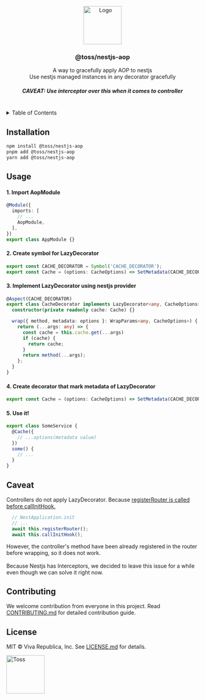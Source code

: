 <!-- PROJECT LOGO -->
<br />
<div align="center">
  <a href="https://github.com/othneildrew/Best-README-Template">
    <img src="https://wp-blog.toss.im/wp-content/uploads/2022/09/toss-symbol.jpg" alt="Logo" height="100">
  </a>

  <h3 align="center">@toss/nestjs-aop</h3>

  <p align="center">
    A way to gracefully apply AOP to nestjs
    <br>
    Use nestjs managed instances in any decorator gracefully
    <h5>CAVEAT: <a>Use interceptor over this when it comes to controller
</a></h5>
  </p>
</div>

<br>

<!-- TABLE OF CONTENTS -->
<details>
  <summary>Table of Contents</summary>
  <ol>
    <li><a href="#installation">Installation</a></li>
    <li><a href="#usage">Usage</a></li>
    <li><a href="#caveat">Caveat</a></li>
    <li><a href="#contributing">Contributing</a></li>
    <li><a href="#license">License</a></li>
  </ol>
</details>




<!-- INSTALLATION -->
## Installation

```sh
npm install @toss/nestjs-aop
pnpm add @toss/nestjs-aop
yarn add @toss/nestjs-aop
```


<!-- USAGE EXAMPLES -->
## Usage

#### 1. Import AopModule
```typescript
@Module({
  imports: [
    // ...
    AopModule,
  ],
})
export class AppModule {}
```

#### 2. Create symbol for LazyDecorator
```typescript
export const CACHE_DECORATOR = Symbol('CACHE_DECORATOR');
export const Cache = (options: CacheOptions) => SetMetadata(CACHE_DECORATOR, options);
```

#### 3. Implement LazyDecorator using nestjs provider
```typescript
@Aspect(CACHE_DECORATOR)
export class CacheDecorator implements LazyDecorator<any, CacheOptions> {
  constructor(private readonly cache: Cache) {}

  wrap({ method, metadata: options }: WrapParams<any, CacheOptions>) {
    return (...args: any) => {
      const cache = this.cache.get(...args)
      if (cache) { 
        return cache;
      }
      return method(...args);
    };
  }
}
```

#### 4. Create decorator that mark metadata of LazyDecorator
```typescript
export const Cache = (options: CacheOptions) => SetMetadata(CACHE_DECORATOR, options);
```

#### 5. Use it!
```typescript
export class SomeService {
  @Cache({
    // ...options(metadata value)
  })
  some() {
    // ...
  }
}
```


<!-- CAVEAT -->
## Caveat
Controllers do not apply LazyDecorator. Because [registerRouter is called before callInitHook.](https://github.com/nestjs/nest/blob/349840e0165b38de10e81ebce02b5c878124a9af/packages/core/nest-application.ts#L174-L175)
 
```typescript
  // NestApplication.init
  // ...
  await this.registerRouter();
  await this.callInitHook();
```

However, the controller's method have been already registered in the router before wrapping, so it does not work.
<br>
<br>
Because Nestjs has Interceptors, we decided to leave this issue for a while even though we can solve it right now.


<!-- CONTRIBUTING -->
## Contributing
We welcome contribution from everyone in this project. Read [CONTRIBUTING.md](CONTRIBUTING.md) for detailed contribution guide.



<!-- LICENSE -->
## License
MIT © Viva Republica, Inc. See [LICENSE.md](LICENSE.md) for details.


<!-- BOTTOM LOGO -->
<a title="Toss" href="https://toss.im">
  <picture>
    <source media="(prefers-color-scheme: dark)" srcset="https://static.toss.im/logos/png/4x/logo-toss-reverse.png">
    <img alt="Toss" src="https://static.toss.im/logos/png/4x/logo-toss.png" width="100">
  </picture>
</a>
